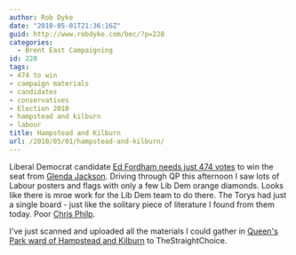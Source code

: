 ```yaml
---
author: Rob Dyke
date: "2010-05-01T21:36:16Z"
guid: http://www.robdyke.com/bec/?p=228
categories:
  - Brent East Campaigning
id: 228
tags:
- 474 to win
- campaign materials
- candidates
- conservatives
- Election 2010
- hampstead and kilburn
- labour
title: Hampstead and Kilburn
url: /2010/05/01/hampstead-and-kilburn/
---
```

Liberal Democrat candidate [Ed Fordham needs just 474 votes](http://hampsteadandkilburn.org.uk/) to win the seat from [Glenda Jackson](http://www.glenda-jackson.co.uk/). Driving through QP this afternoon I saw lots of Labour posters and flags with only a few Lib Dem orange diamonds. Looks like there is mroe work for the Lib Dem team to do there. The Torys had just a single board - just like the solitary piece of literature I found from them today. Poor [Chris Philp](http://www.chrisphilp.com/).

I've just scanned and uploaded all the materials I could gather in [Queen's Park ward of Hampstead and Kilburn](http://www.thestraightchoice.org/constituencies/hampstead_and_kilburn/) to TheStraightChoice.

<!--more-->